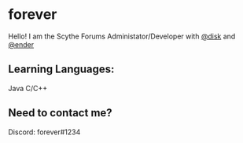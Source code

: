 # forever
Hello! I am the Scythe Forums Administator/Developer with [@disk](https://github.com.disk) and [@ender](https://github.com/ender)

Learning Languages:
--

Java
C/C++

Need to contact me?
--
Discord: forever#1234



